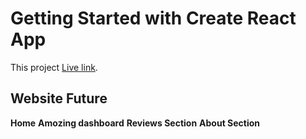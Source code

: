 # Getting Started with Create React App

This project [Live link](https://ns-food-reviews.netlify.app/).

## Website Future 
**Home**
**Amozing dashboard**
**Reviews Section**
**About Section**

